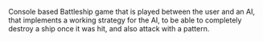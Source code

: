 Console based Battleship game that is played between the user and an AI, that implements a working strategy for the AI, to be able to completely destroy a ship once it was hit, and also attack with a pattern.
